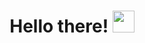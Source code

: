 
<h1 align="center"><b>Hello there! </b><img src="https://media.giphy.com/media/VdoIFLsMIlwzfKD520/giphy.gif" width="35"></h1>
<br>
